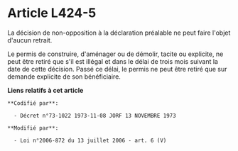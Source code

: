 # Article L424-5

La décision de non-opposition à la déclaration préalable ne peut faire l'objet d'aucun retrait.

Le permis de construire, d'aménager ou de démolir, tacite ou explicite, ne peut être retiré que s'il est illégal et dans le
délai de trois mois suivant la date de cette décision. Passé ce délai, le permis ne peut être retiré que sur demande
explicite de son bénéficiaire.

**Liens relatifs à cet article**

	**Codifié par**:

	  - Décret n°73-1022 1973-11-08 JORF 13 NOVEMBRE 1973

	**Modifié par**:

	  - Loi n°2006-872 du 13 juillet 2006 - art. 6 (V)

